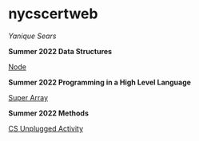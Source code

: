 # nycscertweb
*Yanique Sears*

**Summer 2022 Data Structures** 

[Node](https://replit.com/@ysears/cohort-3-summer-work-ysears#ds/pointers/node.draw)

**Summer 2022 Programming in a High Level Language**

[Super Array](https://replit.com/@ysears/cohort-3-summer-work-ysears#programming/6/sa/SuperArray.java)

**Summer 2022 Methods**

[CS Unplugged Activity](https://replit.com/@ysears/cohort-3-summer-work-ysears#methods/04_unplugged.md)
